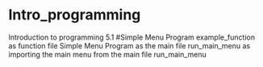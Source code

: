 # Intro_programming
Introduction to programming 5.1 #Simple Menu Program
example_function as function file
Simple Menu Program as the main file
run_main_menu as importing the main menu from the main file run_main_menu
